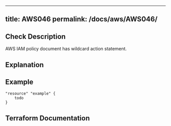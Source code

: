 
---
title: AWS046
permalink: /docs/aws/AWS046/
---


## Check Description

AWS IAM policy document has wildcard action statement.

## Explanation

## Example

```
"resource" "example" {
	todo
}
```

## Terraform Documentation
